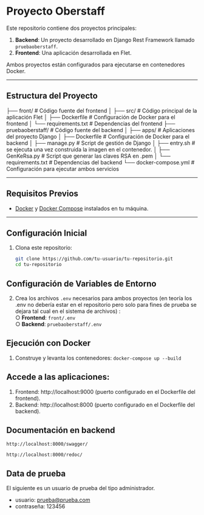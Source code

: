 # Proyecto Oberstaff

Este repositorio contiene dos proyectos principales:

1. **Backend**: Un proyecto desarrollado en Django Rest Framework llamado `pruebaoberstaff`.
2. **Frontend**: Una aplicación desarrollada en Flet.

Ambos proyectos están configurados para ejecutarse en contenedores Docker.

---

## Estructura del Proyecto
├── front/ # Código fuente del frontend 
│   ├── src/ # Código principal de la aplicación Flet 
│   ├── Dockerfile # Configuración de Docker para el frontend 
│   └── requirements.txt # Dependencias del frontend 
├── pruebaoberstaff/ # Código fuente del backend 
│   ├── apps/ # Aplicaciones del proyecto Django 
│   ├── Dockerfile # Configuración de Docker para el backend 
│   ├── manage.py # Script de gestión de Django
│   ├── entry.sh # se ejecuta una vez construida la imagen en el contenedor.
│   ├── GenKeRsa.py # Script que generar las claves RSA en .pem
│   └── requirements.txt # Dependencias del backend 
└── docker-compose.yml # Configuración para ejecutar ambos servicios


---

## Requisitos Previos

- [Docker](https://www.docker.com/) y [Docker Compose](https://docs.docker.com/compose/) instalados en tu máquina.

---

## Configuración Inicial

1. Clona este repositorio:
   ```bash
   git clone https://github.com/tu-usuario/tu-repositorio.git
   cd tu-repositorio

## Configuración de Variables de Entorno

2. Crea los archivos `.env` necesarios para ambos proyectos (en teoría los .env no debería estar en el repositorio pero solo para fines de prueba se dejara tal cual en el sistema de archivos) :  
   ○ **Frontend**: `front/.env`  
   ○ **Backend**: `pruebaoberstaff/.env`  


## Ejecución con Docker
1. Construye y levanta los contenedores:
    ``` docker-compose up --build ```

## Accede a las aplicaciones:

1. Frontend: http://localhost:9000 (puerto configurado en el Dockerfile del frontend).
2. Backend: http://localhost:8000 (puerto configurado en el Dockerfile del backend).

## Documentación en backend

    http://localhost:8000/swagger/
    
    http://localhost:8000/redoc/

## Data de prueba
El siguiente es un usuario de prueba del tipo administrador.

* usuario: prueba@prueba.com
* contraseña: 123456